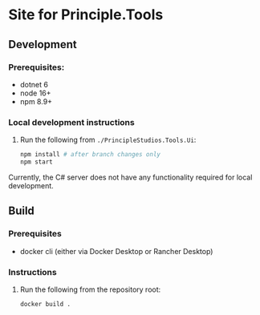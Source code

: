# Site for Principle.Tools

## Development

### Prerequisites:

- dotnet 6
- node 16+
- npm 8.9+

### Local development instructions

1. Run the following from `./PrincipleStudios.Tools.Ui`:

    ```sh
    npm install # after branch changes only
    npm start
    ```

Currently, the C# server does not have any functionality required for local development.

## Build

### Prerequisites

- docker cli (either via Docker Desktop or Rancher Desktop)

### Instructions

1. Run the following from the repository root:

    ```sh
    docker build .
    ```
